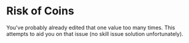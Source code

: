 # Risk of Coins
You've probably already edited that one value too many times. This attempts to aid you on that issue (no skill issue solution unfortunately).
